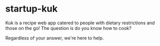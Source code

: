 # startup-kuk
Kuk is a recipe web app catered to people with dietary restrictions and those on the go!
The question is do you know how to cook? 

Regardless of your answer, we're here to help.
